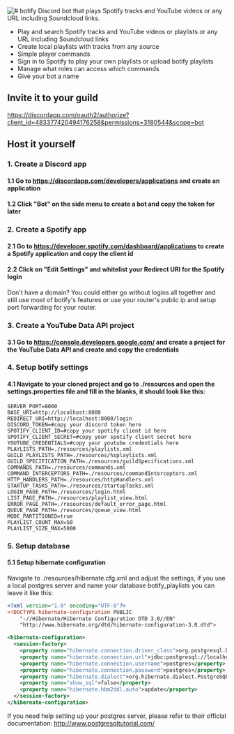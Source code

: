 ![# botify](https://raw.githubusercontent.com/robinfriedli/botify/master/resources-public/img/botify-logo-wide.png)
 Discord bot that plays Spotify tracks and YouTube videos or any URL including Soundcloud links.

* Play and search Spotify tracks and YouTube videos or playlists or any URL including Soundcloud links
* Create local playlists with tracks from any source
* Simple player commands
* Sign in to Spotify to play your own playlists or upload botify playlists
* Manage what roles can access which commands
* Give your bot a name

## Invite it to your guild

https://discordapp.com/oauth2/authorize?client_id=483377420494176258&permissions=3180544&scope=bot

## Host it yourself

### 1. Create a Discord app

#### 1.1 Go to https://discordapp.com/developers/applications and create an application
#### 1.2 Click "Bot" on the side menu to create a bot and copy the token for later

### 2. Create a Spotify app

#### 2.1 Go to https://developer.spotify.com/dashboard/applications to create a Spotify application and copy the client id
#### 2.2 Click on "Edit Settings" and whitelist your Redirect URI for the Spotify login
Don't have a domain? You could either go without logins all together and still use most of botify's features or use your
router's public ip and setup port forwarding for your router.

### 3. Create a YouTube Data API project
#### 3.1 Go to https://console.developers.google.com/ and create a project for the YouTube Data API and create and copy the credentials

### 4. Setup botify settings
#### 4.1 Navigate to your cloned project and go to ./resources and open the settings.properties file and fill in the blanks, it should look like this:
```properties
SERVER_PORT=8000
BASE_URI=http://localhost:8000
REDIRECT_URI=http://localhost:8000/login
DISCORD_TOKEN=#copy your discord token here
SPOTIFY_CLIENT_ID=#copy your spotify client id here
SPOTIFY_CLIENT_SECRET=#copy your spotify client secret here
YOUTUBE_CREDENTIALS=#copy your youtube credentials here
PLAYLISTS_PATH=./resources/playlists.xml
GUILD_PLAYLISTS_PATH=./resources/%splaylists.xml
GUILD_SPECIFICATION_PATH=./resources/guildSpecifications.xml
COMMANDS_PATH=./resources/commands.xml
COMMAND_INTERCEPTORS_PATH=./resources/commandInterceptors.xml
HTTP_HANDLERS_PATH=./resources/httpHandlers.xml
STARTUP_TASKS_PATH=./resources/startupTasks.xml
LOGIN_PAGE_PATH=./resources/login.html
LIST_PAGE_PATH=./resources/playlist_view.html
ERROR_PAGE_PATH=./resources/default_error_page.html
QUEUE_PAGE_PATH=./resources/queue_view.html
MODE_PARTITIONED=true
PLAYLIST_COUNT_MAX=50
PLAYLIST_SIZE_MAX=5000
```

### 5. Setup database
#### 5.1 Setup hibernate configuration
Navigate to ./resources/hibernate.cfg.xml and adjust the settings, if you use a local postgres server and name your
database botify_playlists you can leave it like this:
```xml
<?xml version="1.0" encoding="UTF-8"?>
<!DOCTYPE hibernate-configuration PUBLIC
    "-//Hibernate/Hibernate Configuration DTD 3.0//EN"
    "http://www.hibernate.org/dtd/hibernate-configuration-3.0.dtd">

<hibernate-configuration>
  <session-factory>
    <property name="hibernate.connection.driver_class">org.postgresql.Driver</property>
    <property name="hibernate.connection.url">jdbc:postgresql://localhost:5432/botify_playlists</property>
    <property name="hibernate.connection.username">postgres</property>
    <property name="hibernate.connection.password">postgres</property>
    <property name="hibernate.dialect">org.hibernate.dialect.PostgreSQL94Dialect</property>
    <property name="show_sql">false</property>
    <property name="hibernate.hbm2ddl.auto">update</property>
  </session-factory>
</hibernate-configuration>
```
If you need help setting up your postgres server, please refer to their official documentation: http://www.postgresqltutorial.com/
